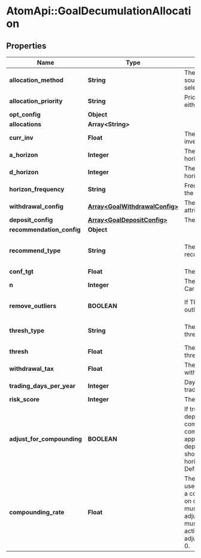# AtomApi::GoalDecumulationAllocation

## Properties
Name | Type | Description | Notes
------------ | ------------- | ------------- | -------------
**allocation_method** | **String** | The allocation universe source, either create or select | 
**allocation_priority** | **String** | Priority when allocating, either risk or goal | 
**opt_config** | **Object** |  | [optional] 
**allocations** | **Array&lt;String&gt;** |  | [optional] 
**curr_inv** | **Float** | The current amount invested | 
**a_horizon** | **Integer** | The accumulation goal horizon | 
**d_horizon** | **Integer** | The decumulation goal horizon | 
**horizon_frequency** | **String** | Frequency in relation to the horizon | 
**withdrawal_config** | [**Array&lt;GoalWithdrawalConfig&gt;**](GoalWithdrawalConfig.md) | The withdrawal attributes | 
**deposit_config** | [**Array&lt;GoalDepositConfig&gt;**](GoalDepositConfig.md) | The deposit attributes | [optional] 
**recommendation_config** | **Object** |  | [optional] 
**recommend_type** | **String** | The type of recommended action | [optional] [default to &#39;horizon&#39;]
**conf_tgt** | **Float** | The confidence target | [optional] 
**n** | **Integer** | The number of Monte Carlo simulations to run | [optional] 
**remove_outliers** | **BOOLEAN** | If TRUE, remove outlying results | [optional] [default to true]
**thresh_type** | **String** | The goal deviation threshold type | [optional] [default to &#39;perc&#39;]
**thresh** | **Float** | The goal deviation threshold value | [optional] 
**withdrawal_tax** | **Float** | The tax rate for withdrawals | [optional] 
**trading_days_per_year** | **Integer** | Days per year a portfolio trades | [optional] 
**risk_score** | **Integer** | The investor&#39;s risk score | [optional] 
**adjust_for_compounding** | **BOOLEAN** | If true, adjust periodic deposit amounts for compounding based on compounding_rate. This applies when a deposit’s dep_frequency is shorter than horizon_frequency. Defaults to false. | [optional] [default to false]
**compounding_rate** | **Float** | The annualized rate to use when approximating a compounding effect on deposits. This value must be defined and adjust_for_compounding must be true in order to activate compounding adjustment. Defaults to 0. | [optional] 


